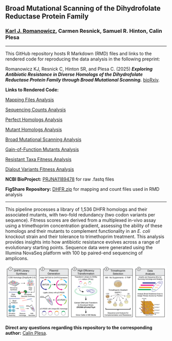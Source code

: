 ## Broad Mutational Scanning of the Dihydrofolate Reductase Protein Family

### [Karl J. Romanowicz](https://kromanowicz.github.io/), Carmen Resnick, Samuel R. Hinton, Calin Plesa
_____________________________________

This GitHub repository hosts R Markdown (RMD) files and links to the rendered code for reproducing the data analysis in the following preprint:

Romanowicz KJ, Resnick C, Hinton SR, and Plesa C. (2025) ***Exploring Antibiotic Resistance in Diverse Homologs of the Dihydrofolate Reductase Protein Family through Broad Mutational Scanning.*** [bioRxiv]().

**Links to Rendered Code:**

[Mapping Files Analysis](http://rpubs.com/kjromano/dhfr_mapping_rmd)

[Sequencing Counts Analysis](https://rpubs.com/kjromano/dhfr_counts_rmd)

[Perfect Homologs Analysis]()

[Mutant Homologs Analysis]()

[Broad Mutational Scanning Analysis]()

[Gain-of-Function Mutants Analysis]()

[Resistant Taxa Fitness Analysis]()

[Dialout Variants Fitness Analysis]()

**NCBI BioProject:** [PRJNA1189478](https://www.ncbi.nlm.nih.gov/bioproject/1189478) for raw .fastq files

**FigShare Repository:** [DHFR.zip](http://dx.doi.org/10.6084/m9.figshare.28266890) for mapping and count files used in RMD analysis
_____________________________________

This pipeline processes a library of 1,536 DHFR homologs and their associated mutants, with two-fold redundancy (two codon variants per sequence). Fitness scores are derived from a multiplexed in-vivo assay using a trimethoprim concentration gradient, assessing the ability of these homologs and their mutants to complement functionality in an *E. coli* knockout strain and their tolerance to trimethoprim treatment. This analysis provides insights into how antibiotic resistance evolves across a range of evolutionary starting points. Sequence data were generated using the Illumina NovaSeq platform with 100 bp paired-end sequencing of amplicons.

![](Images/DHFR.Diagram.png)

**Direct any questions regarding this repository to the corresponding author:** [Calin Plesa](mailto:calin@uoregon.edu).
